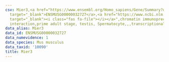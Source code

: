 ```yaml
---
csv: Mier3,<a href="https://www.ensembl.org/Homo_sapiens/Gene/Summary?db=core;g=ENSMUSG00000032727"
  target="_blank">ENSMUSG00000032727</a>,<a href="https://www.ncbi.nlm.nih.gov/pubmed/25450459"
  target="_blank"><i class="fas fa-file"></i></a>",chromatin immunoprecipitation assay,direct
  interaction,prime adult stage, testis, Spermatocyte,,,transcriptional regulation,
data_alias: Mier3
data_id: ENSMUSG00000032727
data_numevidence: 1
data_species: Mus musculus
data_taxid: '10090'
title: Mier3
---
```

